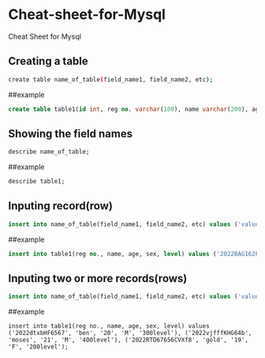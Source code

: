 # Cheat-sheet-for-Mysql

Cheat Sheet for Mysql

## Creating a table

```bash
create table name_of_table(field_name1, field_name2, etc);
```
##example
```sql
create table table1(id int, reg no. varchar(100), name varchar(200), age varchar(250), sex varchar(100), level varchar(100));
```

## Showing the field names

```sql
describe name_of_table;
```
##example
```sql
describe table1;
```

## Inputing record(row)

```sql
insert into name_of_table(field_name1, field_name2, etc) values ('value1', 'value2', 'value3');
```

##example
```sql
insert into table1(reg no., name, age, sex, level) values ('2022BAG162PLQ', 'dennis', '17', 'M', '100level');
```

## Inputing two or more records(rows)
```sql
insert into name_of_table(field_name1, field_name2, etc) values ('value1', 'value2', 'value3'),('value1', 'value2', 'value3'), ('value1', 'value2', 'value3');
```
##example
```
insert into table1(reg no., name, age, sex, level) values ('2022dtxbHF6567', 'ben', '20', 'M', '300level'), ('2022vjfffKHG64b', 'moses', '21', 'M', '400level'), ('2022RTD67656CVXf8', 'gold', '19', 'F', '200level');
```
